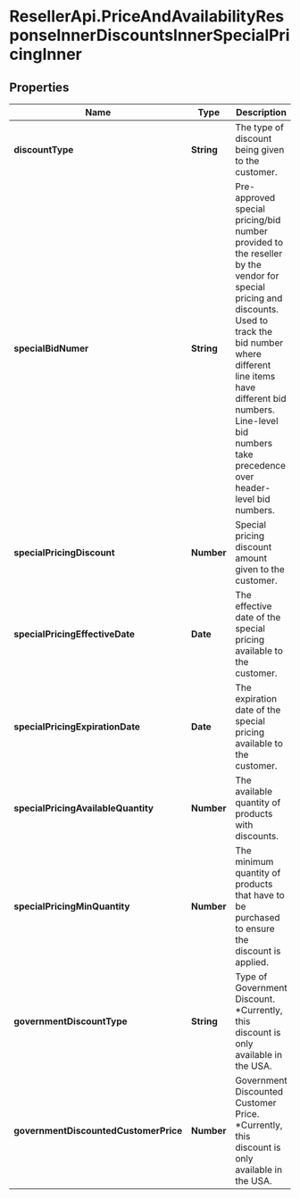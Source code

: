 # ResellerApi.PriceAndAvailabilityResponseInnerDiscountsInnerSpecialPricingInner

## Properties

Name | Type | Description | Notes
------------ | ------------- | ------------- | -------------
**discountType** | **String** | The type of discount being given to the customer. | [optional] 
**specialBidNumer** | **String** | Pre-approved special pricing/bid number provided to the reseller by the vendor for special pricing and discounts. Used to track the bid number where different line items have different bid numbers. Line-level bid numbers take precedence over header-level bid numbers. | [optional] 
**specialPricingDiscount** | **Number** | Special pricing discount amount given to the customer. | [optional] 
**specialPricingEffectiveDate** | **Date** | The effective date of the special pricing available to the customer. | [optional] 
**specialPricingExpirationDate** | **Date** | The expiration date of the special pricing available to the customer. | [optional] 
**specialPricingAvailableQuantity** | **Number** | The available quantity of products with discounts. | [optional] 
**specialPricingMinQuantity** | **Number** | The minimum quantity of products that have to be purchased to ensure the discount is applied. | [optional] 
**governmentDiscountType** | **String** | Type of Government Discount. *Currently, this discount is only available in the USA. | [optional] 
**governmentDiscountedCustomerPrice** | **Number** | Government Discounted Customer Price. *Currently, this discount is only available in the USA. | [optional] 


